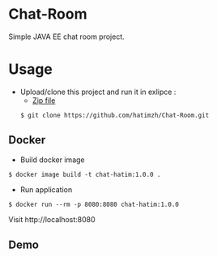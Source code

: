 # Chat-Room
Simple JAVA EE chat room project.
# Usage
- Upload/clone this project and run it in exlipce :
  - <a href="https://github.com/hatimzh/Chat-Room/archive/refs/heads/main.zip">Zip file</a>
  ```shell
  $ git clone https://github.com/hatimzh/Chat-Room.git
  ```

## Docker

- Build docker image

```shell
$ docker image build -t chat-hatim:1.0.0 .
```

- Run application

```shell
$ docker run --rm -p 8080:8080 chat-hatim:1.0.0  
```

Visit http://localhost:8080


## Demo 

